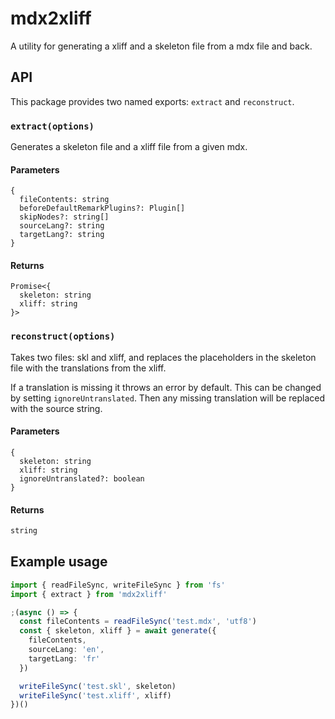 # mdx2xliff

A utility for generating a xliff and a skeleton file from a mdx file and back.

## API

This package provides two named exports: `extract` and `reconstruct`.

### `extract(options)`

Generates a skeleton file and a xliff file from a given mdx.

#### Parameters

```
{
  fileContents: string
  beforeDefaultRemarkPlugins?: Plugin[]
  skipNodes?: string[]
  sourceLang?: string
  targetLang?: string
}
```

#### Returns

```
Promise<{
  skeleton: string
  xliff: string
}>
```

### `reconstruct(options)`

Takes two files: skl and xliff, and replaces the placeholders in the skeleton file with the translations from the xliff.

If a translation is missing it throws an error by default. This can be changed by setting `ignoreUntranslated`. Then any missing translation will be replaced with the source string.

#### Parameters

```
{
  skeleton: string
  xliff: string
  ignoreUntranslated?: boolean
}
```

#### Returns

```typescript
string
```

## Example usage

```typescript
import { readFileSync, writeFileSync } from 'fs'
import { extract } from 'mdx2xliff'

;(async () => {
  const fileContents = readFileSync('test.mdx', 'utf8')
  const { skeleton, xliff } = await generate({
    fileContents,
    sourceLang: 'en',
    targetLang: 'fr'
  })

  writeFileSync('test.skl', skeleton)
  writeFileSync('test.xliff', xliff)
})()
```
